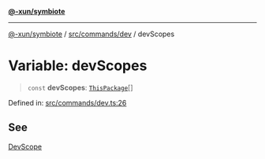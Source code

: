 [**@-xun/symbiote**](../../../../README.md)

***

[@-xun/symbiote](../../../../README.md) / [src/commands/dev](../README.md) / devScopes

# Variable: devScopes

> `const` **devScopes**: [`ThisPackage`](../../../configure/enumerations/ThisPackageGlobalScope.md#thispackage)[]

Defined in: [src/commands/dev.ts:26](https://github.com/Xunnamius/symbiote/blob/0855f0d5d62e664369271e18eb03d2b348113c71/src/commands/dev.ts#L26)

## See

[DevScope](../../../configure/enumerations/ThisPackageGlobalScope.md)
